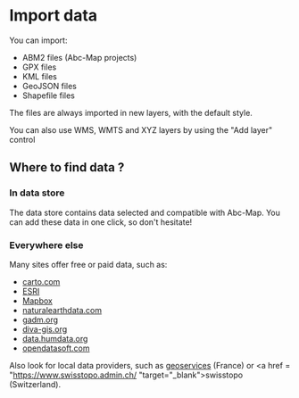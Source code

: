 <a name="data-import"></a>

# Import data

You can import:

- ABM2 files (Abc-Map projects)
- GPX files
- KML files
- GeoJSON files
- Shapefile files

The files are always imported in new layers, with the default style.

<div class="alert alert-info">
You can also use WMS, WMTS and XYZ layers by using the "Add layer" control
</div>

## Where to find data ?

### In data store

The data store contains data selected and compatible with Abc-Map. You can add these
data in one click, so don't hesitate!

### Everywhere else

Many sites offer free or paid data, such as:

- <a href="https://carto.com/help/building-maps/basemap-list/" target="_blank">carto.com</a>
- <a href="https://www.esri.com" target="_blank">ESRI</a>
- <a href="https://www.mapbox.com" target="_blank">Mapbox</a>
- <a href="http://www.naturalearthdata.com" target="_blank">naturalearthdata.com</a>
- <a href="https://gadm.org" target="_blank">gadm.org</a>
- <a href="https://www.diva-gis.org" target="_blank">diva-gis.org</a>
- <a href="https://data.humdata.org" target="_blank">data.humdata.org</a>
- <a href="https://public.opendatasoft.com/explore" target="_blank">opendatasoft.com</a>

Also look for local data providers, such as <a href="https://geoservices.ign.fr/" target="_blank">geoservices</a>
(France) or <a href = "https://www.swisstopo.admin.ch/ "target="\_blank">swisstopo</a> (Switzerland).
